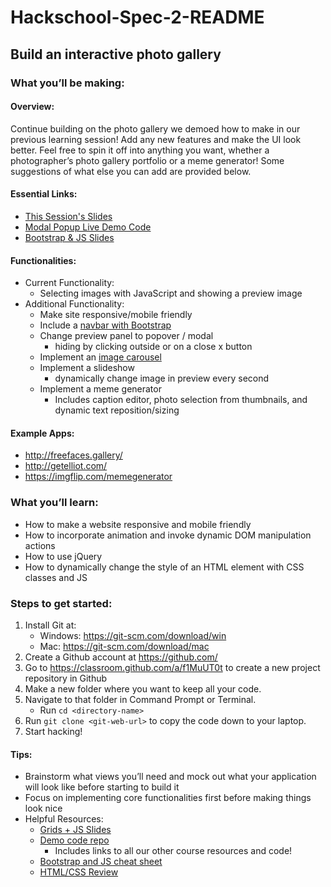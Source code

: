 # Hackschool-Spec-2-README

## Build an interactive photo gallery

### What you’ll be making:

#### Overview:

Continue building on the photo gallery we demoed how to make in our previous learning session! Add any new features and make the UI look better. Feel free to spin it off into anything you want, whether a photographer’s photo gallery portfolio or a meme generator! Some suggestions of what else you can add are provided below.

#### Essential Links:
- [This Session's Slides](https://docs.google.com/presentation/d/1r2t1w3aaB68EXRH-HV-6MBjW8jVqrWWpF0BGq3U28Z4/edit?usp=sharing)
- [Modal Popup Live Demo Code](https://github.com/acm-hackschool-f17/session-2-hack)
- [Bootstrap & JS Slides](http://tinyurl.com/hackschool17-session2-slides)

#### Functionalities:

- Current Functionality:
  - Selecting images with JavaScript and showing a preview image
- Additional Functionality:
  - Make site responsive/mobile friendly
  - Include a <a href="http://getbootstrap.com/docs/4.0/components/navbar/">navbar with Bootstrap</a> 
  - Change preview panel to popover / modal
    - hiding by clicking outside or on a close x button
  - Implement an <a href="http://getbootstrap.com/docs/4.0/components/carousel/">image carousel</a>
  - Implement a slideshow
    - dynamically change image in preview every second
  - Implement a meme generator
    - Includes caption editor, photo selection from thumbnails, and dynamic text reposition/sizing

#### Example Apps:

- http://freefaces.gallery/
- http://getelliot.com/
- https://imgflip.com/memegenerator

### What you’ll learn:

- How to make a website responsive and mobile friendly
- How to incorporate animation and invoke dynamic DOM manipulation actions
- How to use jQuery
- How to dynamically change the style of an HTML element with CSS classes and JS

### Steps to get started:
1. Install Git at:
    - Windows: https://git-scm.com/download/win 
    - Mac: https://git-scm.com/download/mac 
2. Create a Github account at https://github.com/
3. Go to https://classroom.github.com/a/f1MuUT0t to create a new project repository in Github
4. Make a new folder where you want to keep all your code.
5. Navigate to that folder in Command Prompt or Terminal.
    - Run `cd <directory-name>`
6. Run `git clone <git-web-url>` to copy the code down to your laptop.
7. Start hacking!

#### Tips:

- Brainstorm what views you’ll need and mock out what your application will look like before starting to build it
- Focus on implementing core functionalities first before making things look nice
- Helpful Resources:
  - <a href="http://tinyurl.com/hackschool17-session2-slides ">Grids + JS Slides</a>
  - <a href="http://tinyurl.com/hackschool17-session2-code ">Demo code repo</a>
    - Includes links to all our other course resources and code!
  - <a href="https://github.com/acm-hackschool-f17/Resources/blob/master/Learn-Session-2-README.md">Bootstrap and JS cheat sheet</a>
  - <a href="https://github.com/acm-hackschool-f17/Resources/blob/master/html-css-step-by-step.md">HTML/CSS Review</a>
